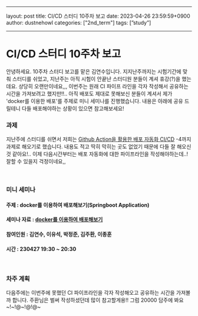 ---
layout: post
title: CI/CD 스터디 10주차 보고
date: 2023-04-26 23:59:59+0900
author: dustnehowl
categories: ["2nd_term"]
tags: [”study”]

----

# CI/CD 스터디 10주차 보고

안녕하세요. 10주차 스터디 보고를 맡은 김연수입니다.
지지난주까지는 시험기간에 맞춰 스터디를 쉬었고, 지난주는 아직 시험이 안끝난 스터디원 분들이 계셔 휴강(?)을 했는데요. 상당히 오랜만이네요,,,
이번주는 원래 CI 파이프 라인을 각자 작성해서 공유하는 시간을 가져보려고 했지만!!.. 아직 배포도 제대로 못해보신 분들이 계셔서 제가 'docker를 이용한 배포'를 주제로 미니 세미나를 진행했습니다. 내용은 아래에 공유 드릴테니 다들 배포해야하는 상황이 있으면 참고해보세요!

### 과제
지난주에 스터디를 쉬면서 저희는 [Github Action을 활용한 배포 자동화 CI/CD](https://velog.io/@jmjmjmz732002/Github-Action-Docker-EC2-Nginx-%ED%99%9C%EC%9A%A9%ED%95%9C-Springboot-CICD-%EA%B5%AC%EC%B6%95%ED%95%98%EA%B8%B0-1-EC2-%EC%83%9D%EC%84%B1%ED%95%98%EA%B8%B0) -4까지 과제로 해오기로 했습니다. 내용도 적고 딱히 막히는 곳도 없었기 때문에 다들 잘 해오신 것 같아요!.. 이제 다음시간부터는 배포 자동화에 대한 파이프라인을 작성해야하는데..! 잘할 수 있을지 걱정이네요,,

<br />

### 미니 세미나
#### 주제 : docker를 이용하여 배포해보기(Springboot Application)
#### 세미나 자료 : [docker를 이용하여 배포해보기](https://whimsical-saturn-050.notion.site/7-CI-CD-19f09395cef942d099122b7ed8d911d7)
#### 참여인원 : 김연수, 이유석, 박정준, 김주환, 이종훈
#### 시간 : 230427 19:30 ~ 20:30

<br />

### 차주 계획
다음주에는 이번주에 못했던 CI 파이프라인을 각자 작성해오고 공유하는 시간을 가져볼까 합니다. 주환님은 벌써 작성하셨던데 많이 참고할게용!! 그럼 20000 담주에 봐요~!~!@~!@!@~
